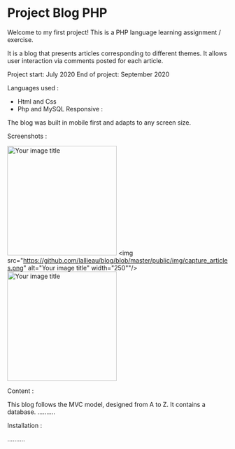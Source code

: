 # Project Blog PHP

Welcome to my first project!
This is a PHP language learning assignment / exercise.

It is a blog that presents articles corresponding to different themes.
It allows user interaction via comments posted for each article.

Project start: July 2020
End of project: September 2020

Languages used :

- Html and Css
- Php and MySQL
Responsive :

The blog was built in mobile first and adapts to any screen size.

Screenshots :

<img src="https://github.com/lallieau/blog/blob/master/public/img/capture_home.png" alt="Your image title" width="250"/> <img src="https://github.com/lallieau/blog/blob/master/public/img/capture_articles.png" alt="Your image title" width="250""/> <img src="https://github.com/lallieau/blog/blob/master/public/img/capture_profil.png" alt="Your image title" width="250"/>

Content :

This blog follows the MVC model, designed from A to Z.
It contains a database.
..........

Installation :

..........

